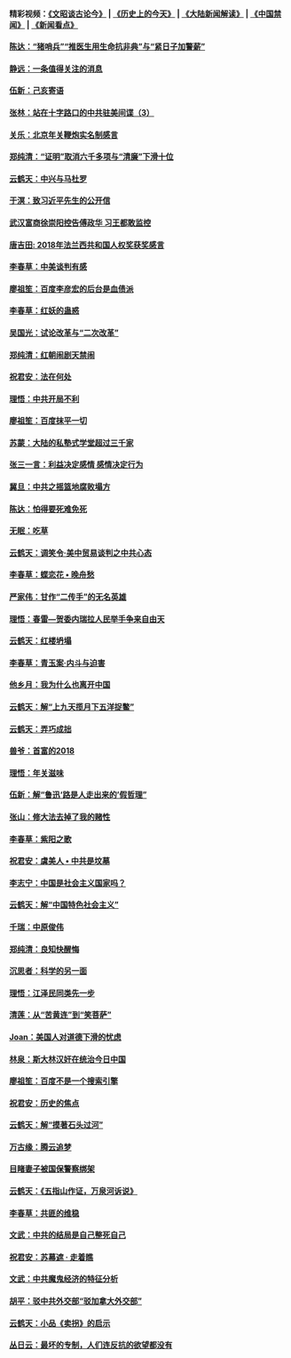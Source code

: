 #### 精彩视频：[《文昭谈古论今》](http://45.32.25.56/wenzhao) | [《历史上的今天》](http://45.32.25.56/today-in-history) | [《大陆新闻解读》](http://45.32.25.56/ntdtv-comedy) | [《中国禁闻》](http://45.32.25.56/ntdtv-news) | [《新闻看点》](http://45.32.25.56/news-insight) 

 #### [陈达：“猪哨兵”“推医生用生命抗非典”与“紧日子加警薪”](../pages/nsc993/n11027746.md?t=02072131) 

#### [静远：一条值得关注的消息](../pages/nsc993/n11024470.md?t=02072131) 

#### [伍新：己亥寄语](../pages/nsc993/n11024543.md?t=02072131) 

#### [张林：站在十字路口的中共驻美间谍（3）](../pages/nsc993/n11023043.md?t=02072131) 

#### [关乐：北京年关鞭炮实名制感言](../pages/nsc993/n11022630.md?t=02072131) 

#### [郑纯清：“证明”取消六千多项与“清廉”下滑十位](../pages/nsc993/n11022638.md?t=02072131) 

#### [云鹤天：中兴与马杜罗](../pages/nsc993/n11022620.md?t=02072131) 

#### [于溟：致习近平先生的公开信](../pages/nsc993/n11022593.md?t=02072131) 

#### [武汉富商徐崇阳控告傅政华 习王都敢监控](../pages/nsc993/n11022212.md?t=02072131) 

#### [唐吉田: 2018年法兰西共和国人权奖获奖感言](../pages/nsc993/n11021537.md?t=02072131) 

#### [李春草：中美谈判有感](../pages/nsc993/n11019776.md?t=02072131) 

#### [廖祖笙：百度李彦宏的后台是血债派](../pages/nsc993/n11019767.md?t=02072131) 

#### [李春草：红妖的蛊惑](../pages/nsc993/n11017095.md?t=02072131) 

#### [吴国光：试论改革与“二次改革”](../pages/nsc993/n11017055.md?t=02072131) 

#### [郑纯清：红朝闹剧天禁闹](../pages/nsc993/n11017030.md?t=02072131) 

#### [祝君安：法在何处](../pages/nsc993/n11017021.md?t=02072131) 

#### [理悟：中共开局不利](../pages/nsc993/n11016938.md?t=02072131) 

#### [廖祖笙：百度抹平一切](../pages/nsc993/n11014925.md?t=02072131) 

#### [苏蒙：大陆的私塾式学堂超过三千家](../pages/nsc993/n11014334.md?t=02072131) 

#### [张三一言：利益决定感情 感情决定行为](../pages/nsc993/n11012463.md?t=02072131) 

#### [冀旦：中共之摇篮地腐败塌方](../pages/nsc993/n11009533.md?t=02072131) 

#### [陈达：怕得要死难免死](../pages/nsc993/n11009520.md?t=02072131) 

#### [无眠：吃草](../pages/nsc993/n11007940.md?t=02072131) 

#### [云鹤天：调笑令‧美中贸易谈判之中共心态](../pages/nsc993/n11007670.md?t=02072131) 

#### [李春草：蝶恋花  •  晚舟愁](../pages/nsc993/n11006605.md?t=02072131) 

#### [严家伟：甘作“二传手”的无名英雄](../pages/nsc993/n11005340.md?t=02072131) 

#### [理悟：春雷—贺委内瑞拉人民举手争来自由天](../pages/nsc993/n11005334.md?t=02072131) 

#### [云鹤天：红楼坍塌](../pages/nsc993/n11005318.md?t=02072131) 

#### [李春草：青玉案·内斗与迫害](../pages/nsc993/n11005306.md?t=02072131) 

#### [他乡月：我为什么也离开中国](../pages/nsc993/n11003553.md?t=02072131) 

#### [云鹤天：解“上九天揽月下五洋捉鳖”](../pages/nsc993/n11000750.md?t=02072131) 

#### [云鹤天：弄巧成拙](../pages/nsc993/n11000722.md?t=02072131) 

#### [兽爷：首富的2018](../pages/nsc993/n11000693.md?t=02072131) 

#### [理悟：年关滋味](../pages/nsc993/n10998847.md?t=02072131) 

#### [伍新：解“鲁迅‘路是人走出来的’假哲理”](../pages/nsc993/n10998777.md?t=02072131) 

#### [张山：修大法去掉了我的赌性](../pages/nsc993/n10997702.md?t=02072131) 

#### [李春草：紫阳之歌](../pages/nsc993/n10997679.md?t=02072131) 

#### [祝君安：虞美人 • 中共是坟墓](../pages/nsc993/n10996090.md?t=02072131) 

#### [李志宁：中国是社会主义国家吗？](../pages/nsc993/n10996097.md?t=02072131) 

#### [云鹤天：解“中国特色社会主义”](../pages/nsc993/n10996043.md?t=02072131) 

#### [千瑞：中原俊伟](../pages/nsc993/n10995401.md?t=02072131) 

#### [郑纯清：良知快醒悔](../pages/nsc993/n10995385.md?t=02072131) 

#### [沉思者：科学的另一面](../pages/nsc993/n10996074.md?t=02072131) 

#### [理悟：江泽民同类先一步](../pages/nsc993/n10995378.md?t=02072131) 

#### [清莲：从“苦黄连”到“笑菩萨”](../pages/nsc993/n10995466.md?t=02072131) 

#### [Joan：美国人对道德下滑的忧虑](../pages/nsc993/n10995424.md?t=02072131) 

#### [林泉：斯大林汉奸在统治今日中国](../pages/nsc993/n10995210.md?t=02072131) 

#### [廖祖笙：百度不是一个搜索引擎](../pages/nsc993/n10994961.md?t=02072131) 

#### [祝君安：历史的焦点](../pages/nsc993/n10994925.md?t=02072131) 

#### [云鹤天：解“摸著石头过河”](../pages/nsc993/n10993325.md?t=02072131) 

#### [万古缘：腾云追梦](../pages/nsc993/n10993120.md?t=02072131) 

#### [目睹妻子被国保警察绑架](../pages/nsc993/n10991525.md?t=02072131) 

#### [云鹤天：《五指山作证，万泉河诉说》](../pages/nsc993/n10991603.md?t=02072131) 

#### [李春草：共匪的维稳](../pages/nsc993/n10991348.md?t=02072131) 

#### [文武：中共的结局是自己整死自己](../pages/nsc993/n10989899.md?t=02072131) 

#### [祝君安：苏幕遮 · 走着瞧](../pages/nsc993/n10988901.md?t=02072131) 

#### [文武：中共魔鬼经济的特征分析](../pages/nsc993/n10987387.md?t=02072131) 

#### [胡平：驳中共外交部“驳加拿大外交部”](../pages/nsc993/n10987378.md?t=02072131) 

#### [云鹤天：小品《卖拐》的启示](../pages/nsc993/n10984392.md?t=02072131) 

#### [丛日云：最坏的专制，人们连反抗的欲望都没有](../pages/nsc993/n10984377.md?t=02072131) 

